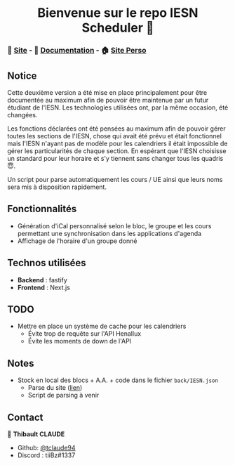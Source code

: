 <h1 align="center">Bienvenue sur le repo IESN Scheduler 👋</h1>

### 📆 [Site](https://iesn.thibaultclaude.be) - 📝 [Documentation](https://iesn-ig.github.io/IESN-Scheduler/docs/) - 🏠 [Site Perso](https://thibaultclaude.be)

## Notice

Cette deuxième version a été mise en place principalement pour être documentée au maximum afin de pouvoir être maintenue par un futur étudiant de l'IESN. Les technologies utilisées ont, par la même occasion, été changées.

Les fonctions déclarées ont été pensées au maximum afin de pouvoir gérer toutes les sections de l'IESN, chose qui avait été prévu et était fonctionnel mais l'IESN n'ayant pas de modèle pour les calendriers il était impossible de gérer les particularités de chaque section. En espérant que l'IESN choisisse un standard pour leur horaire et s'y tiennent sans changer tous les quadris 😇.

Un script pour parse automatiquement les cours / UE ainsi que leurs noms sera mis à disposition rapidement.

## Fonctionnalités

- Génération d'iCal personnalisé selon le bloc, le groupe et les cours permettant une synchronisation dans les applications d'agenda
- Affichage de l'horaire d'un groupe donné

## Technos utilisées

- __Backend__ : fastify
- __Frontend__ : Next.js

## TODO

* Mettre en place un système de cache pour les calendriers
    * Évite trop de requête sur l'API Henallux
    * Évite les moments de down de l'API

## Notes

* Stock en local des blocs + A.A. + code dans le fichier `back/IESN.json`
    - Parse du site ([lien](https://services.henallux.be/paysage/public/cursus/infocursus/idCursus/6)) 
    - Script de parsing à venir
    
## Contact

👤 **Thibault CLAUDE**

* Github: [@tclaude94](https://github.com/tclaude94)
* Discord : tiiBz#1337